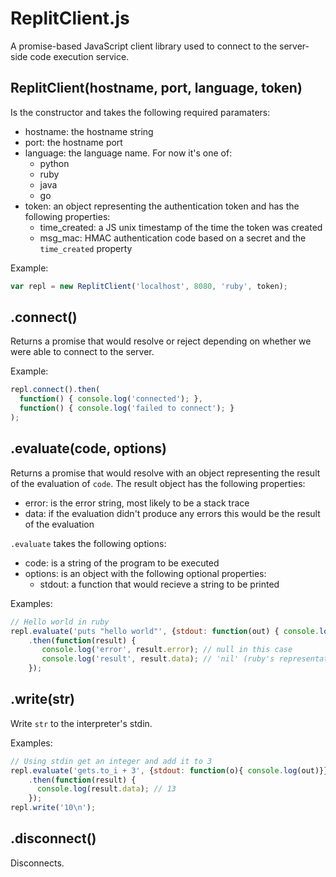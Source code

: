 # ReplitClient.js

A promise-based JavaScript client library used to connect to the server-side code execution service.

## ReplitClient(hostname, port, language, token)

Is the constructor and takes the following required paramaters:

* hostname: the hostname string
* port: the hostname port
* language: the language name. For now it's one of:
  * python
  * ruby
  * java
  * go
* token: an object representing the authentication token and has the following properties:
  * time_created: a JS unix timestamp of the time the token was created
  * msg_mac: HMAC authentication code based on a secret and the `time_created` property

Example:

```js
var repl = new ReplitClient('localhost', 8080, 'ruby', token);
```

## .connect()

Returns a promise that would resolve or reject depending on whether we were able to connect to the server.

Example:

```js
repl.connect().then(
  function() { console.log('connected'); },
  function() { console.log('failed to connect'); }
);
```

## .evaluate(code, options)

Returns a promise that would resolve with an object representing the result of the evaluation of `code`. The result object has the following properties:

* error: is the error string, most likely to be a stack trace
* data: if the evaluation didn't produce any errors this would be the result of the evaluation

`.evaluate` takes the following options:
* code: is a string of the program to be executed
* options: is an object with the following optional properties:
  * stdout: a function that would recieve a string to be printed

Examples:

```js
// Hello world in ruby
repl.evaluate('puts "hello world"', {stdout: function(out) { console.log(out); }})
    .then(function(result) {
       console.log('error', result.error); // null in this case
       console.log('result', result.data); // 'nil' (ruby's representation for null)
    });
```

## .write(str)

Write `str` to the interpreter's stdin.

Examples:

```js
// Using stdin get an integer and add it to 3
repl.evaluate('gets.to_i + 3', {stdout: function(o){ console.log(out)}})
    .then(function(result) {
      console.log(result.data); // 13
    });
repl.write('10\n');
```

## .disconnect()

Disconnects.

